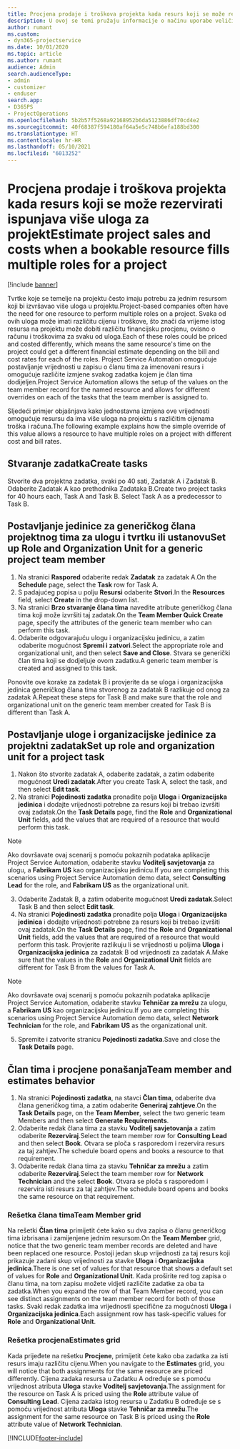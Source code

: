 ```yaml
---
title: Procjena prodaje i troškova projekta kada resurs koji se može rezervirati ispunjava više uloga za projekt
description: U ovoj se temi pružaju informacije o načinu uporabe veličina za određivanje cijena za podršku određivanju cijena i troškova za resurs koji ispunjava više uloga u projektu.
author: rumant
ms.custom:
- dyn365-projectservice
ms.date: 10/01/2020
ms.topic: article
ms.author: rumant
audience: Admin
search.audienceType:
- admin
- customizer
- enduser
search.app:
- D365PS
- ProjectOperations
ms.openlocfilehash: 5b2b57f5268a92168952b6da5123886df70cd4e2
ms.sourcegitcommit: 40f68387f594180af64a5e5c748b6efa188bd300
ms.translationtype: HT
ms.contentlocale: hr-HR
ms.lasthandoff: 05/10/2021
ms.locfileid: "6013252"
---
```

# <a name="estimate-project-sales-and-costs-when-a-bookable-resource-fills-multiple-roles-for-a-project"></a><span data-ttu-id="76a9f-103">Procjena prodaje i troškova projekta kada resurs koji se može rezervirati ispunjava više uloga za projekt</span><span class="sxs-lookup"><span data-stu-id="76a9f-103">Estimate project sales and costs when a bookable resource fills multiple roles for a project</span></span> 

[!include [banner](../includes/psa-now-project-operations.md)]

<span data-ttu-id="76a9f-104">Tvrtke koje se temelje na projektu često imaju potrebu za jednim resursom koji bi izvršavao više uloga u projektu.</span><span class="sxs-lookup"><span data-stu-id="76a9f-104">Project-based companies often have the need for one resource to perform multiple roles on a project.</span></span> <span data-ttu-id="76a9f-105">Svaka od ovih uloga može imati različitu cijenu i troškove, što znači da vrijeme istog resursa na projektu može dobiti različitu financijsku procjenu, ovisno o računu i troškovima za svaku od uloga.</span><span class="sxs-lookup"><span data-stu-id="76a9f-105">Each of these roles could be priced and costed differently, which means the same resource's time on the project could get a different financial estimate depending on the bill and cost rates for each of the roles.</span></span> <span data-ttu-id="76a9f-106">Project Service Automation omogućuje postavljanje vrijednosti u zapisu o članu tima za imenovani resurs i omogućuje različite izmjene svakog zadatka kojem je član tima dodijeljen.</span><span class="sxs-lookup"><span data-stu-id="76a9f-106">Project Service Automation allows the setup of the values on the team member record for the named resource and allows for different overrides on each of the tasks that the team member is assigned to.</span></span>

<span data-ttu-id="76a9f-107">Sljedeći primjer objašnjava kako jednostavna izmjena ove vrijednosti omogućuje resursu da ima više uloga na projektu s različitim cijenama troška i računa.</span><span class="sxs-lookup"><span data-stu-id="76a9f-107">The following example  explains how the simple override of this value allows a resource to have multiple roles on a project with different cost and bill rates.</span></span>

## <a name="create-tasks"></a><span data-ttu-id="76a9f-108">Stvaranje zadatka</span><span class="sxs-lookup"><span data-stu-id="76a9f-108">Create tasks</span></span>
<span data-ttu-id="76a9f-109">Stvorite dva projektna zadatka, svaki po 40 sati, Zadatak A i Zadatak B. Odaberite Zadatak A kao prethodnika Zadataka B.</span><span class="sxs-lookup"><span data-stu-id="76a9f-109">Create two project tasks for 40 hours each, Task A and Task B. Select Task A as a predecessor to Task B.</span></span>

## <a name="set-up-role-and-organization-unit-for-a-generic-project-team-member"></a><span data-ttu-id="76a9f-110">Postavljanje jedinice za generičkog člana projektnog tima za ulogu i tvrtku ili ustanovu</span><span class="sxs-lookup"><span data-stu-id="76a9f-110">Set up Role and Organization Unit for a generic project team member</span></span>

1. <span data-ttu-id="76a9f-111">Na stranici **Raspored** odaberite redak **Zadatak** za zadatak A.</span><span class="sxs-lookup"><span data-stu-id="76a9f-111">On the **Schedule** page, select the **Task** row for Task A.</span></span> 
2. <span data-ttu-id="76a9f-112">S padajućeg popisa u polju **Resursi** odaberite **Stvori**.</span><span class="sxs-lookup"><span data-stu-id="76a9f-112">In the **Resources** field, select **Create** in the drop-down list.</span></span>
3. <span data-ttu-id="76a9f-113">Na stranici **Brzo stvaranje člana tima** navedite atribute generičkog člana tima koji može izvršiti taj zadatak.</span><span class="sxs-lookup"><span data-stu-id="76a9f-113">On the **Team Member Quick Create** page, specify the attributes of the generic team member who can perform this task.</span></span>
4. <span data-ttu-id="76a9f-114">Odaberite odgovarajuću ulogu i organizacijsku jedinicu, a zatim odaberite mogućnost **Spremi i zatvori**.</span><span class="sxs-lookup"><span data-stu-id="76a9f-114">Select the appropriate role and organizational unit, and then select **Save and Close**.</span></span> <span data-ttu-id="76a9f-115">Stvara se generički član tima koji se dodjeljuje ovom zadatku.</span><span class="sxs-lookup"><span data-stu-id="76a9f-115">A generic team member is created and assigned to this task.</span></span> 

<span data-ttu-id="76a9f-116">Ponovite ove korake za zadatak B i provjerite da se uloga i organizacijska jedinica generičkog člana tima stvorenog za zadatak B razlikuje od onog za zadatak A.</span><span class="sxs-lookup"><span data-stu-id="76a9f-116">Repeat these steps for Task B and make sure that the role and organizational unit on the generic team member created for Task B is different than Task A.</span></span> 

## <a name="set-up-role-and-organization-unit-for-a-project-task"></a><span data-ttu-id="76a9f-117">Postavljanje uloge i organizacijske jedinice za projektni zadatak</span><span class="sxs-lookup"><span data-stu-id="76a9f-117">Set up role and organization unit for a project task</span></span>

1. <span data-ttu-id="76a9f-118">Nakon što stvorite zadatak A, odaberite zadatak, a zatim odaberite mogućnost **Uredi zadatak**.</span><span class="sxs-lookup"><span data-stu-id="76a9f-118">After you create Task A, select the task, and then select **Edit task**.</span></span>
2. <span data-ttu-id="76a9f-119">Na stranici **Pojedinosti zadatka** pronađite polja **Uloga** i **Organizacijska jedinica** i dodajte vrijednosti potrebne za resurs koji bi trebao izvršiti ovaj zadatak.</span><span class="sxs-lookup"><span data-stu-id="76a9f-119">On the **Task Details** page, find the **Role** and **Organizational Unit** fields, add the values that are required of a resource that would perform this task.</span></span> 

  > [!NOTE]
  > <span data-ttu-id="76a9f-120">Ako dovršavate ovaj scenarij s pomoću pokaznih podataka aplikacije Project Service Automation, odaberite stavku **Voditelj savjetovanja** za ulogu, a **Fabrikam US** kao organizacijsku jedinicu.</span><span class="sxs-lookup"><span data-stu-id="76a9f-120">If you are completing this scenarios using Project Service Automation demo data, select **Consulting Lead** for the role, and **Fabrikam US** as the organizational unit.</span></span>

3. <span data-ttu-id="76a9f-121">Odaberite Zadatak B, a zatim odaberite mogućnost **Uredi zadatak**.</span><span class="sxs-lookup"><span data-stu-id="76a9f-121">Select Task B and then select **Edit task**.</span></span>
4. <span data-ttu-id="76a9f-122">Na stranici **Pojedinosti zadatka** pronađite polja **Uloga** i **Organizacijska jedinica** i dodajte vrijednosti potrebne za resurs koji bi trebao izvršiti ovaj zadatak.</span><span class="sxs-lookup"><span data-stu-id="76a9f-122">On the **Task Details** page, find the **Role** and **Organizational Unit** fields, add the values that are required of a resource that would perform this task.</span></span> <span data-ttu-id="76a9f-123">Provjerite razlikuju li se vrijednosti u poljima **Uloga** i **Organizacijska jedinica** za zadatak B od vrijednosti za zadatak A.</span><span class="sxs-lookup"><span data-stu-id="76a9f-123">Make sure that the values in the **Role** and **Organizational Unit** fields are different for Task B from the values for Task A.</span></span> 

  > [!NOTE]
  > <span data-ttu-id="76a9f-124">Ako dovršavate ovaj scenarij s pomoću pokaznih podataka aplikacije Project Service Automation, odaberite stavku **Tehničar za mrežu** za ulogu, a **Fabrikam US** kao organizacijsku jedinicu.</span><span class="sxs-lookup"><span data-stu-id="76a9f-124">If you are completing this scenarios using Project Service Automation demo data, select **Network Technician** for the role, and **Fabrikam US** as the organizational unit.</span></span>

5. <span data-ttu-id="76a9f-125">Spremite i zatvorite stranicu **Pojedinosti zadatka**.</span><span class="sxs-lookup"><span data-stu-id="76a9f-125">Save and close the **Task Details** page.</span></span> 

## <a name="team-member-and-estimates-behavior"></a><span data-ttu-id="76a9f-126">Član tima i procjene ponašanja</span><span class="sxs-lookup"><span data-stu-id="76a9f-126">Team member and estimates behavior</span></span> 

1. <span data-ttu-id="76a9f-127">Na stranici **Pojedinosti zadatka**, na stavci **Član tima**, odaberite dva člana generičkog tima, a zatim odaberite **Generiraj zahtjeve**.</span><span class="sxs-lookup"><span data-stu-id="76a9f-127">On the **Task Details** page, on the **Team Member**, select the two generic team Members and then select **Generate Requirements**.</span></span> 
2. <span data-ttu-id="76a9f-128">Odaberite redak člana tima za stavku **Voditelj savjetovanja** a zatim odaberite **Rezerviraj**.</span><span class="sxs-lookup"><span data-stu-id="76a9f-128">Select the team member row for **Consulting Lead** and then select **Book**.</span></span> <span data-ttu-id="76a9f-129">Otvara se ploča s rasporedom i rezervira resurs za taj zahtjev.</span><span class="sxs-lookup"><span data-stu-id="76a9f-129">The schedule board opens and books a resource to that requirement.</span></span>
3. <span data-ttu-id="76a9f-130">Odaberite redak člana tima za stavku **Tehničar za mrežu** a zatim odaberite **Rezerviraj**.</span><span class="sxs-lookup"><span data-stu-id="76a9f-130">Select the team member row for **Network Technician** and the select **Book**.</span></span> <span data-ttu-id="76a9f-131">Otvara se ploča s rasporedom i rezervira isti resurs za taj zahtjev.</span><span class="sxs-lookup"><span data-stu-id="76a9f-131">The schedule board opens and books the same resource on that requirement.</span></span>

### <a name="team-member-grid"></a><span data-ttu-id="76a9f-132">Rešetka člana tima</span><span class="sxs-lookup"><span data-stu-id="76a9f-132">Team Member grid</span></span> 
<span data-ttu-id="76a9f-133">Na rešetki **Član tima** primijetit ćete kako su dva zapisa o članu generičkog tima izbrisana i zamijenjene jednim resursom.</span><span class="sxs-lookup"><span data-stu-id="76a9f-133">On the **Team Member** grid, notice that the two generic team member records are deleted and have been replaced one resource.</span></span> <span data-ttu-id="76a9f-134">Postoji jedan skup vrijednosti za taj resurs koji prikazuje zadani skup vrijednosti za stavke **Uloga** i **Organizacijska jedinica**.</span><span class="sxs-lookup"><span data-stu-id="76a9f-134">There is one set of values for that resource that shows a default set of values for **Role** and **Organizational Unit**.</span></span>
<span data-ttu-id="76a9f-135">Kada proširite red tog zapisa o članu tima, na tom zapisu možete vidjeti različite zadatke za oba ta zadatka.</span><span class="sxs-lookup"><span data-stu-id="76a9f-135">When you expand the row of that Team Member record, you can see distinct assignments on the team member record for both of those tasks.</span></span> <span data-ttu-id="76a9f-136">Svaki redak zadatka ima vrijednosti specifične za mogućnosti **Uloga** i **Organizacijska jedinica**.</span><span class="sxs-lookup"><span data-stu-id="76a9f-136">Each assignment row has task-specific values for **Role** and **Organizational Unit**.</span></span> 

### <a name="estimates-grid"></a><span data-ttu-id="76a9f-137">Rešetka procjena</span><span class="sxs-lookup"><span data-stu-id="76a9f-137">Estimates grid</span></span> 
<span data-ttu-id="76a9f-138">Kada prijeđete na rešetku **Procjene**, primijetit ćete kako oba zadatka za isti resurs imaju različitu cijenu.</span><span class="sxs-lookup"><span data-stu-id="76a9f-138">When you navigate to the **Estimates** grid, you will notice that both assignments for the same resource are priced differently.</span></span>
<span data-ttu-id="76a9f-139">Cijena zadaka resursa u Zadatku A određuje se s pomoću vrijednost atributa **Uloga** stavke **Voditelj savjetovanja**.</span><span class="sxs-lookup"><span data-stu-id="76a9f-139">The assignment for the resource on Task A is priced using the **Role** attribute value of **Consulting Lead**.</span></span> <span data-ttu-id="76a9f-140">Cijena zadaka istog resursa u Zadatku B određuje se s pomoću vrijednost atributa **Uloga** stavke **Tehničar za mrežu**.</span><span class="sxs-lookup"><span data-stu-id="76a9f-140">The assignment for the same resource on Task B is priced using the **Role** attribute value of **Network Technician**.</span></span>



[!INCLUDE[footer-include](../includes/footer-banner.md)]